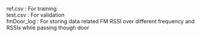 ref.csv    : For training   
test.csv   : For validation    
fmDoor_log : For storing data related FM RSSI over different frequency and RSSIs while passing though door    
